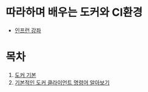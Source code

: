 # 따라하며 배우는 도커와 CI환경
* [인프런 강좌](https://www.inflearn.com/course/%EB%94%B0%EB%9D%BC%ED%95%98%EB%A9%B0-%EB%B0%B0%EC%9A%B0%EB%8A%94-%EB%8F%84%EC%BB%A4-ci#)

# 목차
1. [도커 기본](./section_1.md)
2. [기본적인 도커 클라이언트 명령어 알아보기](./section_2.md)
